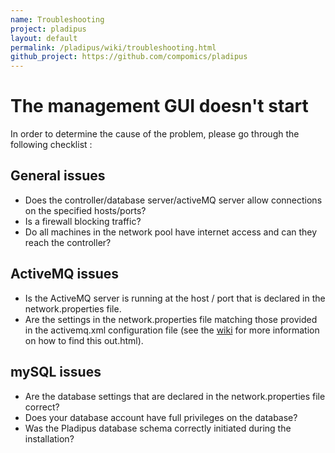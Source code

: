 ```yaml
---
name: Troubleshooting
project: pladipus
layout: default
permalink: /pladipus/wiki/troubleshooting.html
github_project: https://github.com/compomics/pladipus
---
```


# The management GUI doesn't start

In order to determine the cause of the problem, please go through the following checklist : 

## General issues
* Does the controller/database server/activeMQ server allow connections on the specified hosts/ports?
* Is a firewall blocking traffic?
* Do all machines in the network pool have internet access and can they reach the controller?

## ActiveMQ issues
* Is the ActiveMQ server is running at the host / port that is declared in the network.properties file.
* Are the settings in the network.properties file matching those provided in the activemq.xml configuration file (see the [wiki](/pladipus/wiki/settings) for more information on how to find this out.html).

## mySQL issues
* Are the database settings that are declared in the network.properties file correct?
* Does your database account have full privileges on the database?
* Was the Pladipus database schema correctly initiated during the installation?
